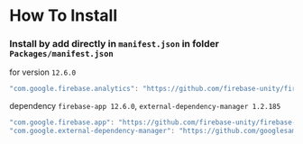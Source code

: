 # How To Install

### Install by add directly in `manifest.json` in folder `Packages/manifest.json`

for version `12.6.0`
```csharp
"com.google.firebase.analytics": "https://github.com/firebase-unity/firebase-analytics.git#12.6.0",
```


dependency `firebase-app 12.6.0`, `external-dependency-manager 1.2.185`
```csharp
"com.google.firebase.app": "https://github.com/firebase-unity/firebase-app.git#12.6.0",
"com.google.external-dependency-manager": "https://github.com/googlesamples/unity-jar-resolver.git?path=upm#v1.2.185",
```
